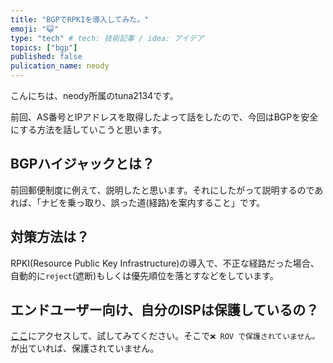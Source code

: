 ```yaml
---
title: "BGPでRPKIを導入してみた。"
emoji: "😺"
type: "tech" # tech: 技術記事 / idea: アイデア
topics: ["bgp"]
published: false
pulication_name: neody
---
```


こんにちは、neody所属のtuna2134です。

前回、AS番号とIPアドレスを取得したよって話をしたので、今回はBGPを安全にする方法を話していこうと思います。

## BGPハイジャックとは？
前回郵便制度に例えて、説明したと思います。それにしたがって説明するのであれば、「ナビを乗っ取り、誤った道(経路)を案内すること」です。

## 対策方法は？
RPKI(Resource Public Key Infrastructure)の導入で、不正な経路だった場合、自動的に`reject`(遮断)もしくは優先順位を落とすなどをしています。

## エンドユーザー向け、自分のISPは保護しているの？
[ここ](https://rov-check.nic.ad.jp/)にアクセスして、試してみてください。そこで`❌ ROV で保護されていません。`が出ていれば、保護されていません。

